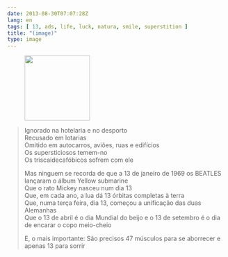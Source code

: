 ```yaml
---
date: 2013-08-30T07:07:28Z
lang: en
tags: [ 13, ads, life, luck, natura, smile, superstition ]
title: "(image)"
type: image
---
```


<figure>
<a
href="https://hugo.ferreira.cc/ignorado-na-hotelaria-e-no-desporto-recusado-em/attachment/391/"
rel="attachment"><img
src="/wp-content/uploads/2013/08/tumblr_msccdxZO3d1qz82meo1_1280-150x150.png"
width="150" height="150" /></a></figure>

> Ignorado na hotelaria e no desporto\
> Recusado em lotarias\
> Omitido em autocarros, aviões, ruas e edifícios\
> Os supersticiosos temem-no\
> Os triscaidecafóbicos sofrem com ele
>
> Mas ninguem se recorda de que a 13 de janeiro de 1969 os BEATLES
> lançaram o álbum Yellow submarine\
> Que o rato Mickey nasceu num dia 13\
> Que, em cada ano, a lua dá 13  órbitas completas à terra\
> Que, numa terça feira, dia 13, começou a unificação das duas
> Alemanhas\
> Que o 13 de abril é o dia Mundial do beijo e o 13 de setembro é o dia
> de encarar o copo meio-cheio
>
> E, o mais importante: São precisos 47 músculos para se aborrecer e
> apenas 13 para sorrir

